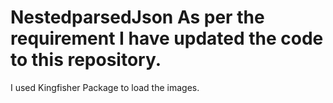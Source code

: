 # NestedparsedJson  As per the requirement I have updated the code to this repository. 
 I used Kingfisher Package to load the images.
